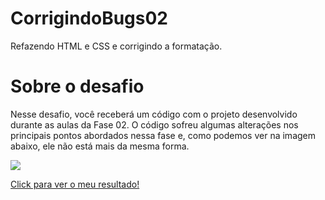 # CorrigindoBugs02
Refazendo HTML e CSS e corrigindo a formatação.

# Sobre o desafio

Nesse desafio, você receberá um código com o projeto desenvolvido durante as aulas da Fase 02.
O código sofreu algumas alterações nos principais pontos abordados nessa fase e, como podemos ver na imagem abaixo,
ele não está mais da mesma forma.

<img src="https://efficient-sloth-d85.notion.site/image/https%3A%2F%2Fs3-us-west-2.amazonaws.com%2Fsecure.notion-static.com%2Fb447a15f-34cc-4490-9188-8e640f02e3c4%2FUntitled.png?table=block&id=6733d759-a003-4cf2-80e0-909a15bc8a21&spaceId=08f749ff-d06d-49a8-a488-9846e081b224&width=2000&userId=&cache=v2"/>

<a href="https://douglasantosilva.github.io/CorrigindoBugs02/">Click para ver o meu resultado!</a>
